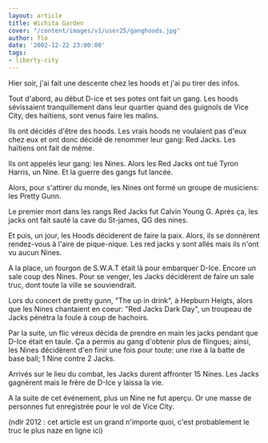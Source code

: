 ```yaml
---
layout: article
title: Wichita Garden
cover: "/content/images/v1/user25/ganghoods.jpg"
author: flo
date: '2002-12-22 23:00:00'
tags:
- liberty-city
---
```


Hier soir, j'ai fait une descente chez les hoods et j'ai pu tirer des infos.

Tout d'abord, au début D-ice et ses potes ont fait un gang. Les hoods sévissaient tranquillement dans leur quartier quand des guignols de Vice City, des haïtiens, sont venus faire les malins.

Ils ont décidés d'être des hoods. Les vrais hoods ne voulaient pas d'eux chez eux et ont donc décidé de renommer leur gang: Red Jacks. Les haïtiens ont fait de même.

Ils ont appelés leur gang: les Nines. Alors les Red Jacks ont tué Tyron Harris, un Nine. Et la guerre des gangs fut lancée.

Alors, pour s'attirer du monde, les Nines ont formé un groupe de musiciens: les Pretty Gunn.

Le premier mort dans les rangs Red Jacks fut Calvin Young G. Après ça, les jacks ont fait sauté la cave du St-james, QG des nines.

Et puis, un jour, les Hoods déciderent de faire la paix. Alors, ils se donnèrent rendez-vous à l'aire de pique-nique. Les red jacks y sont allés mais ils n'ont vu aucun Nines.

A la place, un fourgon de S.W.A.T était là pour embarquer D-Ice. Encore un sale coup des Nines. Pour se venger, les Jacks décidèrent de faire un sale truc, dont toute la ville se souviendrait.

Lors du concert de pretty gunn, "The up in drink", à Hepburn Heigts, alors que les Nines chantaient en coeur: "Red Jacks Dark Day", un troupeau de Jacks pénétra la foule à coup de hachoirs.

Par la suite, un flic véreux décida de prendre en main les jacks pendant que D-Ice était en taule. Ça a permis au gang d'obtenir plus de flingues; ainsi, les Nines décidèrent d'en finir une fois pour toute: une rixe à la batte de base ball; 1 Nine contre 2 Jacks.

Arrivés sur le lieu du combat, les Jacks durent affronter 15 Nines. Les Jacks gagnèrent mais le frère de D-Ice y laissa la vie.

A la suite de cet événement, plus un Nine ne fut aperçu. Or une masse de personnes fut enregistrée pour le vol de Vice City.

(ndlr 2012 : cet article est un grand n'importe quoi, c'est probablement le truc le plus naze en ligne ici)

<!--kg-card-end: markdown-->
